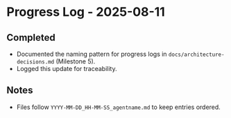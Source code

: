 # Progress Log - 2025-08-11

## Completed
- Documented the naming pattern for progress logs in `docs/architecture-decisions.md` (Milestone 5).
- Logged this update for traceability.

## Notes
- Files follow `YYYY-MM-DD_HH-MM-SS_agentname.md` to keep entries ordered.
